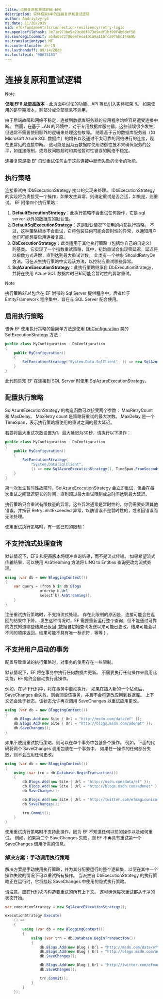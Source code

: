 ```yaml
---
title: 连接复原和重试逻辑-EF6
description: 实体框架6中的连接复原和重试逻辑
author: AndriySvyryd
ms.date: 11/20/2019
uid: ef6/fundamentals/connection-resiliency/retry-logic
ms.openlocfilehash: 3e71e973be5a23c86f873e9adf1bf00f4b6def58
ms.sourcegitcommit: abda0872f86eefeca191a9a11bfca976bc14468b
ms.translationtype: MT
ms.contentlocale: zh-CN
ms.lasthandoff: 09/14/2020
ms.locfileid: "90073183"
---
```

# <a name="connection-resiliency-and-retry-logic"></a>连接复原和重试逻辑
> [!NOTE]
> **仅限 EF6 及更高版本** - 此页面中讨论的功能、API 等已引入实体框架 6。 如果使用的是早期版本，则部分或全部信息不适用。  

由于后端故障和网络不稳定，连接到数据库服务器的应用程序始终容易遭受连接中断。 然而，在基于 LAN 的环境中，对于专用数据库服务器，这些错误很少发生，但通常不需要使用额外的逻辑来处理这些故障。 随着基于云的数据库服务器（如 Microsoft Azure SQL 数据库）的增长以及通过不太可靠的网络进行的连接，现在更常见的连接中断。 这可能是因为云数据库使用防御性技术来确保服务的公平，如连接限制，或导致间歇超时和其他暂时性错误的网络不稳定。  

连接复原是指 EF 自动重试任何由于这些连接中断而失败的命令的功能。  

## <a name="execution-strategies"></a>执行策略  

连接重试由 IDbExecutionStrategy 接口的实现来处理。 IDbExecutionStrategy 的实现将负责接受一个操作，如果发生异常，则确定重试是否合适，如果是，则重试。 EF 附带四个执行策略：  

1. **DefaultExecutionStrategy**：此执行策略不会重试任何操作，它是 sql server 以外的数据库的默认值。  
2. **DefaultSqlExecutionStrategy**：这是默认情况下使用的内部执行策略。 不过，这种策略根本不会重试，它将包装任何可能会暂时性的异常，以通知用户他们可能想要启用连接复原。  
3. **DbExecutionStrategy**：此类适用于其他执行策略（包括你自己的自定义）的基类。 它实现了一个指数重试策略，其中，初始重试会出现零延迟，延迟将以指数方式递增，直到达到最大重试计数。 此类有一个抽象 ShouldRetryOn 方法，可在派生执行策略中实现该方法，以控制应重试哪些异常。  
4. **SqlAzureExecutionStrategy**：此执行策略继承自 DbExecutionStrategy，并将在使用 Azure SQL 数据库时已知可能会暂时性的异常重试。

> [!NOTE]
> 执行策略2和4包含在 EF 附带的 Sql Server 提供程序中，后者位于 EntityFramework 程序集中，旨在与 SQL Server 配合使用。  

## <a name="enabling-an-execution-strategy"></a>启用执行策略  

告诉 EF 使用执行策略的最简单方法是使用 [DbConfiguration](xref:ef6/fundamentals/configuring/code-based) 类的 SetExecutionStrategy 方法：  

``` csharp
public class MyConfiguration : DbConfiguration
{
    public MyConfiguration()
    {
        SetExecutionStrategy("System.Data.SqlClient", () => new SqlAzureExecutionStrategy());
    }
}
```  

此代码告知 EF 在连接到 SQL Server 时使用 SqlAzureExecutionStrategy。  

## <a name="configuring-the-execution-strategy"></a>配置执行策略  

SqlAzureExecutionStrategy 的构造函数可以接受两个参数： MaxRetryCount 和 MaxDelay。 MaxRetry count 是策略将重试的最大次数。 MaxDelay 是一个 TimeSpan，表示执行策略将使用的重试之间的最大延迟。  

若要将最大重试次数设置为1，最大延迟为30秒，请执行以下操作：  

``` csharp
public class MyConfiguration : DbConfiguration
{
    public MyConfiguration()
    {
        SetExecutionStrategy(
            "System.Data.SqlClient",
            () => new SqlAzureExecutionStrategy(1, TimeSpan.FromSeconds(30)));
    }
}
```  

第一次发生暂时性故障时，SqlAzureExecutionStrategy 会立即重试，但会在每次重试之间延迟更长的时间，直到超过最大重试限制或总时间达到最大延迟。  

执行策略只会重试有限数量的异常，这些异常通常是暂时性的，你仍需要处理其他错误，并捕获 RetryLimitExceeded 异常，以防错误不是暂时性的，或者因错误而无法处理。  

使用重试执行策略时，有一些已知的限制：  

## <a name="streaming-queries-are-not-supported"></a>不支持流式处理查询  

默认情况下，EF6 和更高版本将缓冲查询结果，而不是流式传输。 如果希望流式传输结果，可以使用 AsStreaming 方法将 LINQ to Entities 查询更改为流式处理。  

``` csharp
using (var db = new BloggingContext())
{
    var query = (from b in db.Blogs
                orderby b.Url
                select b).AsStreaming();
    }
}
```  

注册重试执行策略时，不支持流式处理。 存在此限制的原因是，连接可能会在返回的结果中下降。 发生这种情况时，EF 需要重新运行整个查询，但不能通过可靠的方式知道哪些结果已返回 (数据自初始查询发送以来可能已更改，结果可能会以不同的顺序返回，结果可能不具有唯一标识符，等等 ) 。  

## <a name="user-initiated-transactions-are-not-supported"></a>不支持用户启动的事务  

配置导致重试的执行策略时，对事务的使用存在一些限制。  

默认情况下，EF 将在事务中执行任何数据库更新。 不需要执行任何操作来启用此功能，EF 始终会自动执行此操作。  

例如，在以下代码中，将在事务中自动执行。 如果在插入新的一个站点后，SaveChanges 会失败，则会回滚该事务，并且不会将更改应用到数据库。 上下文还会处于状态，该状态允许再次调用 SaveChanges 以重试应用更改。  

``` csharp
using (var db = new BloggingContext())
{
    db.Blogs.Add(new Site { Url = "http://msdn.com/data/ef" });
    db.Blogs.Add(new Site { Url = "http://blogs.msdn.com/adonet" });
    db.SaveChanges();
}
```  

如果不使用重试执行策略，则可以在单个事务中包装多个操作。 例如，下面的代码将两个 SaveChanges 调用包装在一个事务中。 如果任一操作的任何部分失败，则不会应用任何更改。  

``` csharp
using (var db = new BloggingContext())
{
    using (var trn = db.Database.BeginTransaction())
    {
        db.Blogs.Add(new Site { Url = "http://msdn.com/data/ef" });
        db.Blogs.Add(new Site { Url = "http://blogs.msdn.com/adonet" });
        db.SaveChanges();

        db.Blogs.Add(new Site { Url = "http://twitter.com/efmagicunicorns" });
        db.SaveChanges();

        trn.Commit();
    }
}
```  

使用重试执行策略时不支持此操作，因为 EF 不知道任何以前的操作以及如何重试。 例如，如果第二个 SaveChanges 失败，则 EF 不再具有重试第一个 SaveChanges 调用所需的信息。  

### <a name="solution-manually-call-execution-strategy"></a>解决方案：手动调用执行策略  

解决方案是手动使用执行策略，并为其分配要运行的整个逻辑集，以便在其中一个操作失败的情况下可以重试所有操作。 当派生自 DbExecutionStrategy 的执行策略正在运行时，它将挂起 SaveChanges 中使用的隐式执行策略。  

请注意，应在代码块内构造要重试的所有上下文。 这可确保每次重试都从干净的状态开始。  

``` csharp
var executionStrategy = new SqlAzureExecutionStrategy();

executionStrategy.Execute(
    () =>
    {
        using (var db = new BloggingContext())
        {
            using (var trn = db.Database.BeginTransaction())
            {
                db.Blogs.Add(new Blog { Url = "http://msdn.com/data/ef" });
                db.Blogs.Add(new Blog { Url = "http://blogs.msdn.com/adonet" });
                db.SaveChanges();

                db.Blogs.Add(new Blog { Url = "http://twitter.com/efmagicunicorns" });
                db.SaveChanges();

                trn.Commit();
            }
        }
    });
```  
